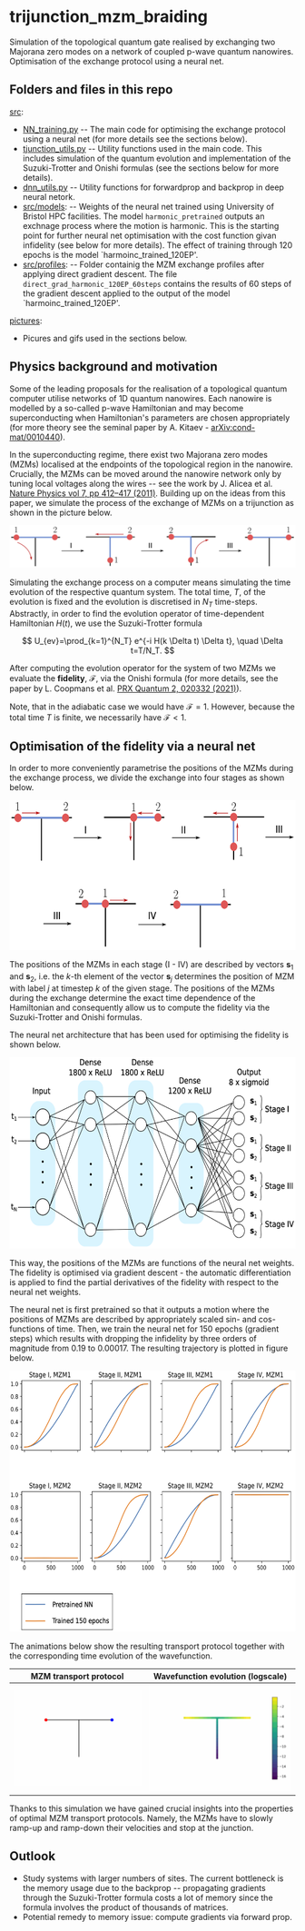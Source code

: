 # trijunction_mzm_braiding
Simulation of the topological quantum gate realised by exchanging two Majorana zero modes on a network of coupled p-wave quantum nanowires. Optimisation of the exchange protocol using a neural net.

## Folders and files in this repo

[src](https://github.com/tmaciazek/trijunction_mzm_braiding/tree/main/src):
* [NN_training.py](https://github.com/tmaciazek/trijunction_mzm_braiding/blob/main/src/NN_training.py) -- The main code for optimising the exchange protocol using a neural net (for more details see the sections below).
* [tjunction_utils.py](https://github.com/tmaciazek/trijunction_mzm_braiding/blob/main/src/tjunction_utils.py) -- Utility functions used in the main code. This includes simulation of the quantum evolution and implementation of the Suzuki-Trotter and Onishi formulas (see the sections below for more details).
* [dnn_utils.py](https://github.com/tmaciazek/trijunction_mzm_braiding/blob/main/src/dnn_utils.py) -- Utility functions for forwardprop and backprop in deep neural netork.
* [src/models](https://github.com/tmaciazek/trijunction_mzm_braiding/tree/main/src/models): -- Weights of the neural net trained using University of Bristol HPC facilities. The model `harmonic_pretrained` outputs an exchnage process where the motion is harmonic. This is the starting point for further neural net optimisation with the cost function givan infidelity (see below for more details). The effect of training through 120 epochs is the model `harmoinc_trained_120EP'.
* [src/profiles](https://github.com/tmaciazek/trijunction_mzm_braiding/tree/main/src/profiles): -- Folder containig the MZM exchange profiles after applying direct gradient descent. The file `direct_grad_harmonic_120EP_60steps` contains the results of 60 steps of the gradient descent applied to the output of the model `harmoinc_trained_120EP'.

[pictures](https://github.com/tmaciazek/trijunction_mzm_braiding/tree/main/pictures):
* Picures and gifs used in the sections below.


## Physics background and motivation

Some of the leading proposals for the realisation of a topological quantum computer utilise networks of 1D quantum nanowires. Each nanowire is modelled by a so-called p-wave Hamiltonian and may become superconducting when Hamiltonian's parameters are chosen appropriately (for more theory see the seminal paper by A. Kitaev - [arXiv:cond-mat/0010440](https://arxiv.org/abs/cond-mat/0010440)).

In the superconducting regime, there exist two Majorana zero modes (MZMs) localised at the endpoints of the topological region in the nanowire. Crucially, the MZMs can be moved around the nanowire network only by tuning local voltages along the wires -- see the work by J. Alicea et al.[ Nature Physics vol 7, pp 412–417 (2011)](https://www.nature.com/articles/nphys1915). Building up on the ideas from this paper, we simulate the process of the exchange of MZMs on a trijunction as shown in the picture below.

![Image](https://github.com/tmaciazek/trijunction_mzm_braiding/blob/main/pictures/Texchange.png)

Simulating the exchange process on a computer means simulating the time evolution of the respective quantum system. The total time, $T$, of the evolution is fixed and the evolution is discretised in $N_T$ time-steps. Abstractly, in order to find the evolution operator of time-dependent Hamiltonian $H(t)$, we use the Suzuki-Trotter formula

$$ U_{ev}=\prod_{k=1}^{N_T} e^{-i H(k \Delta t) \Delta t}, \quad \Delta t=T/N_T. $$

After computing the evolution operator for the system of two MZMs we evaluate the **fidelity**, $\mathcal{F}$, via the Onishi formula (for more details, see the paper by L. Coopmans et al. [PRX Quantum 2, 020332 (2021)](https://doi.org/10.48550/arXiv.2008.09128)).

Note, that in the adiabatic case we would have $\mathcal{F}=1$. However, because the total time $T$ is finite, we necessarily have $\mathcal{F}<1$.

## Optimisation of the fidelity via a neural net

In order to more conveniently parametrise the positions of the MZMs during the exchange process, we divide the exchange into four stages as shown below.

<p align="center">
<img src="https://github.com/tmaciazek/trijunction_mzm_braiding/blob/main/pictures/stages.png" width="600" height="264">
</p>

The positions of the MZMs in each stage (I - IV) are described by vectors $\mathbf{s}_1$ and $\mathbf{s}_2$, i.e. the $k$-th element of the vector $\mathbf{s}_j$ determines the position of MZM with label $j$ at timestep $k$ of the given stage. The positions of the MZMs during the exchange determine the exact time dependence of the Hamiltonian and consequently allow us to compute the fidelity via the Suzuki-Trotter and Onishi formulas.

The neural net architecture that has been used for optimising the fidelity is shown below.

<p align="center">
<img src="https://github.com/tmaciazek/trijunction_mzm_braiding/blob/main/pictures/nn.png" width="600" height="337">
</p>

This way, the positions of the MZMs are functions of the neural net weights. The fidelity is optimised via gradient descent - the automatic differentiation is applied to find the partial derivatives of the fidelity with respect to the neural net weights.

The neural net is first pretrained so that it outputs a motion where the positions of MZMs are described by appropriately scaled sin- and cos- functions of time. Then, we train the neural net for 150 epochs (gradient steps) which results with dropping the infidelity by three orders of magnitude from $0.19$ to $0.00017$. The resulting trajectory is plotted in figure below. 

<p align="center">
<img src="https://github.com/tmaciazek/trijunction_mzm_braiding/blob/main/pictures/trained.png" width="600" height="460">
</p>

The animations below show the resulting transport protocol together with the corresponding time evolution of the wavefunction.

MZM transport protocol             |  Wavefunction evolution (logscale)
:-------------------------:|:-------------------------:
![Image](https://github.com/tmaciazek/trijunction_mzm_braiding/blob/main/pictures/dots.gif)  |  ![Image](https://github.com/tmaciazek/trijunction_mzm_braiding/blob/main/pictures/colormap.gif)

Thanks to this simulation we have gained crucial insights into the properties of optimal MZM transport protocols. Namely, the MZMs have to slowly ramp-up and ramp-down their velocities and stop at the junction.

## Outlook

* Study systems with larger numbers of sites. The current bottleneck is the memory usage due to the backprop -- propagating gradients through the Suzuki-Trotter formula costs a lot of memory since the formula involves the product of thousands of matrices.
* Potential remedy to memory issue: compute gradients via forward prop.


